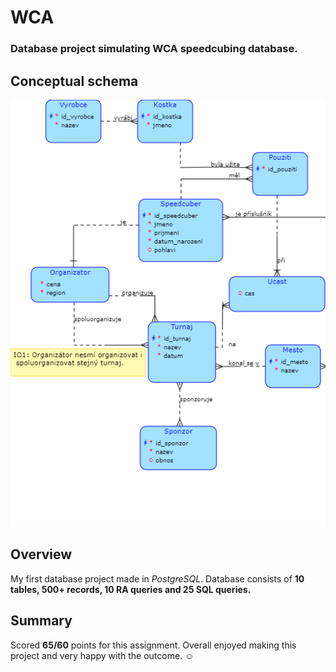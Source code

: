 # WCA 
### Database project simulating WCA speedcubing database.

## Conceptual schema
![alt text](diagram.png "Title")

## Overview
My first database project made in *PostgreSQL*. 
Database consists of **10 tables, 500+ records, 10 RA queries and 25 SQL queries.**

## Summary
Scored **65/60** points for this assignment. Overall enjoyed making this project and very happy with the outcome. :relaxed:
